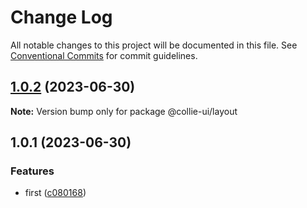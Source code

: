 # Change Log

All notable changes to this project will be documented in this file.
See [Conventional Commits](https://conventionalcommits.org) for commit guidelines.

## [1.0.2](https://github.com/yuejs/c3/compare/@collie-ui/layout@1.0.1...@collie-ui/layout@1.0.2) (2023-06-30)

**Note:** Version bump only for package @collie-ui/layout





## 1.0.1 (2023-06-30)

### Features

- first ([c080168](https://github.com/yuejs/c3/commit/c08016812d92193e95c9600e6121a9e57c6a9165))

